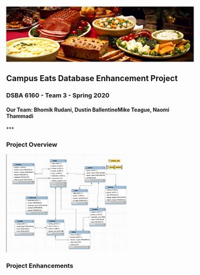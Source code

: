 ![Header](https://github.com/mcteague/campusEatsdb-DSBA6160-Group3/blob/233c357c89bfc80ac0615eaa81404ec0ed8fd701/img/food-dishes-header.jpeg "Header")

<h2>Campus Eats Database Enhancement Project</h2>
<h3>DSBA 6160 - Team 3 - Spring 2020</h3>
<h4>Our Team: Bhomik Rudani, Dustin BallentineMike Teague, Naomi Thammadi</h4>
***
<h3>Project Overview</h3>

<img src="https://github.com/mcteague/campusEatsdb-DSBA6160-Group3/blob/5402be4dd6f2b5cf01e35c2d80447de2de277786/Database/EERD-Initial.png" width="325px">

<h3>Project Enhancements</h3>


